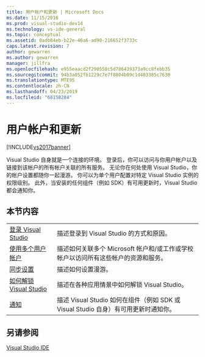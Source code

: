 ```yaml
---
title: 用户帐户和更新 | Microsoft Docs
ms.date: 11/15/2016
ms.prod: visual-studio-dev14
ms.technology: vs-ide-general
ms.topic: conceptual
ms.assetid: 0adb84eb-b22e-46a6-ad90-216652f3733c
caps.latest.revision: 7
author: gewarren
ms.author: gewarren
manager: jillfra
ms.openlocfilehash: e955eaacd2f290558c5d786439373a9cc8febb35
ms.sourcegitcommit: 94b3a052fb1229c7e7f8804b09c1d403385c7630
ms.translationtype: MTE95
ms.contentlocale: zh-CN
ms.lasthandoff: 04/23/2019
ms.locfileid: "68158284"
---
```

# <a name="user-accounts-and-updates"></a>用户帐户和更新
[!INCLUDE[vs2017banner](../includes/vs2017banner.md)]

Visual Studio 自身就是一个连接的环境。 登录后，你可以访问与你用户帐户以及链接到该帐户的所有帐户关联的所有服务。 无论你在何处使用 Visual Studio，你的帐户设置都随你一起漫游。 你可以为单个用户配置对特定 Visual Studio 实例的权限级别。 此外，当安装的任何组件（例如 SDK）有可用更新时，Visual Studio 都会通知你。  
  
## <a name="in-this-section"></a>本节内容  
  
|||  
|-|-|  
|[登录 Visual Studio](../ide/signing-in-to-visual-studio.md)|描述登录到 Visual Studio 的方式和原因。|  
|[使用多个用户帐户](../ide/work-with-multiple-user-accounts.md)|描述如何关联多个 Microsoft 帐户和/或工作或学校帐户以访问所有这些帐户的资源和服务。|  
|[同步设置](../ide/synchronized-settings-in-visual-studio.md)|描述如何设置漫游。|  
|[如何解锁 Visual Studio](../ide/how-to-unlock-visual-studio.md)|描述在各种应用情景中如何解锁 Visual Studio。|  
|[通知](../ide/visual-studio-notifications.md)|描述 Visual Studio 如何在组件（例如 SDK 或 Visual Studio 自身）有可用更新时通知你。|  
  
## <a name="see-also"></a>另请参阅  
 [Visual Studio IDE](../ide/visual-studio-ide.md)
